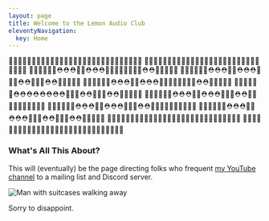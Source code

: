 ```yaml
---
layout: page
title: Welcome to the Lemon Audio Club
eleventyNavigation:
  key: Home
---
```


🍋🍋🍋🍋🍋🍋🍋🍋🍋🍋🍋🍋🍋🍋🍋🍋🍋🍋🍋🍋🍋🍋🍋🍋🍋🍋🍋🍋🍋
🍋🍋🍋🍋🍋🍋🍋🍋🍋🍋🍋🍋🍋🍋🍋🍋🍋🍋🍋🍋🍋🍋🍋🍋🍋🍋🍋🍋🍋
🍋🍋🍋🍋🍋🍋⛑⛑⛑🍋🍋⛑⛑⛑🍋🍋🍋🍋🍋🍋🍋🍋⛑⛑🍋🍋🍋🍋🍋
🍋🍋🍋🍋🍋🍋⛑⛑⛑🍋🍋⛑⛑⛑🍋🍋🍋⛑⛑🍋🍋🍋⛑⛑🍋🍋🍋🍋🍋
🍋🍋🍋🍋🍋🍋⛑⛑⛑🍋🍋⛑⛑⛑🍋🍋🍋🍋🍋🍋🍋🍋⛑⛑🍋🍋🍋🍋🍋
🍋🍋🍋🍋🍋🍋⛑⛑⛑⛑⛑⛑⛑⛑🍋🍋🍋⛑⛑🍋🍋🍋⛑⛑🍋🍋🍋🍋🍋
🍋🍋🍋🍋🍋🍋⛑⛑⛑🍋🍋⛑⛑⛑🍋🍋🍋⛑⛑🍋🍋🍋🍋🍋🍋🍋🍋🍋🍋
🍋🍋🍋🍋🍋🍋⛑⛑⛑🍋🍋⛑⛑⛑🍋🍋🍋⛑⛑🍋🍋🍋🍋🍋🍋🍋🍋🍋🍋
🍋🍋🍋🍋🍋🍋⛑⛑⛑🍋🍋⛑⛑⛑🍋🍋🍋⛑⛑🍋🍋🍋⛑⛑🍋🍋🍋🍋🍋
🍋🍋🍋🍋🍋🍋🍋🍋🍋🍋🍋🍋🍋🍋🍋🍋🍋🍋🍋🍋🍋🍋🍋🍋🍋🍋🍋🍋🍋
🍋🍋🍋🍋🍋🍋🍋🍋🍋🍋🍋🍋🍋🍋🍋🍋🍋🍋🍋🍋🍋🍋🍋🍋🍋🍋🍋🍋🍋


<h3 class="text-3xl"> What's All This About?</h3>

<p class="text-1xl">This will (eventually) be the page directing folks who frequent <a href="{{ meta.youtubeurl }}">my YouTube channel</a> to a mailing list and Discord server.</p>

<div class="container mx-auto">
<img src="/media/Edge Walk down the stairs.gif" alt="Man with suitcases walking away">
</div>

<p class="text-1xl">Sorry to disappoint.</p>


